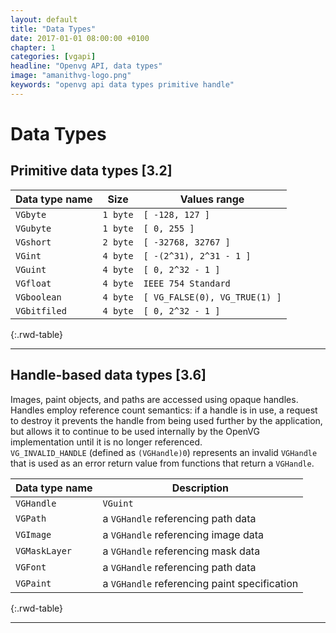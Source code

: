 ```yaml
---
layout: default
title: "Data Types"
date: 2017-01-01 08:00:00 +0100
chapter: 1
categories: [vgapi]
headline: "Openvg API, data types"
image: "amanithvg-logo.png"
keywords: "openvg api data types primitive handle"
---
```


# Data Types

## Primitive data types [3.2]

 | Data type name | Size | Values range |
 | -------------- | ---- | -------------|
 | `VGbyte` | `1 byte` | `[ -128, 127 ]` |
 | `VGubyte` | `1 byte` | `[ 0, 255 ]` |
 | `VGshort` | `2 byte` | `[ -32768, 32767 ]` |
 | `VGint` | `4 byte` | `[ -(2^31), 2^31 - 1 ]` |
 | `VGuint` | `4 byte` | `[ 0, 2^32 - 1 ]` |
 | `VGfloat` | `4 byte` | `IEEE 754 Standard` | 
 | `VGboolean` | `4 byte` | `[ VG_FALSE(0), VG_TRUE(1) ]` |
 | `VGbitfiled` | `4 byte` | `[ 0, 2^32 - 1 ]` |
{:.rwd-table}

---

## Handle-based data types [3.6]

Images, paint objects, and paths are accessed using opaque handles.  
Handles employ reference count semantics: if a handle is in use, a request to destroy it prevents the handle from being used further by the application, but allows it to continue to be used internally by the OpenVG implementation until it is no longer referenced.  
`VG_INVALID_HANDLE` (defined as `(VGHandle)0`) represents an invalid `VGHandle` that is used as an error return value from functions that return a `VGHandle`.


| Data type name  | Description |
| --------------- | ----------- |
| `VGHandle` | `VGuint` |
| `VGPath` | a `VGHandle` referencing path data |
| `VGImage` | a `VGHandle` referencing image data |
| `VGMaskLayer` | a `VGHandle` referencing mask data |
| `VGFont` | a `VGHandle` referencing path data |
| `VGPaint` | a `VGHandle` referencing paint specification |
{:.rwd-table}

---
